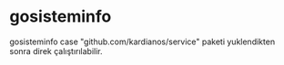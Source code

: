 # gosisteminfo
gosisteminfo case
"github.com/kardianos/service" paketi yuklendikten sonra direk çalıştırılabilir.
